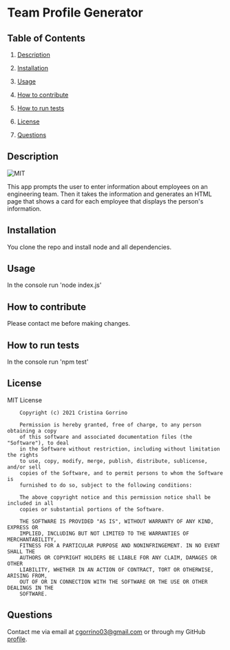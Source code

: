 # Team Profile Generator

## Table of Contents

1. [Description](#description)

2. [Installation](#installation)

3. [Usage](#usage)

4. [How to contribute](#contribute)

5. [How to run tests](#tests)

6. [License](#license)

7. [Questions](#questions)

<a name="description"></a>
## Description

![MIT](https://img.shields.io/badge/license-MIT-brightgreen)

This app prompts the user to enter information about employees on an engineering team. Then it takes the information and generates an HTML page that shows a card for each employee that displays the person's information.

<a name="installation"></a>
## Installation
    
You clone the repo and install node and all dependencies.

<a name="usage"></a>
## Usage
    
In the console run 'node index.js'

<a name="contribute"></a>
## How to contribute
    
Please contact me before making changes.

<a name="tests"></a>
## How to run tests
    
In the console run 'npm test'

<a name="license"></a>
## License
  
MIT License

        Copyright (c) 2021 Cristina Gorrino
        
        Permission is hereby granted, free of charge, to any person obtaining a copy
        of this software and associated documentation files (the "Software"), to deal
        in the Software without restriction, including without limitation the rights
        to use, copy, modify, merge, publish, distribute, sublicense, and/or sell
        copies of the Software, and to permit persons to whom the Software is
        furnished to do so, subject to the following conditions:
        
        The above copyright notice and this permission notice shall be included in all
        copies or substantial portions of the Software.
        
        THE SOFTWARE IS PROVIDED "AS IS", WITHOUT WARRANTY OF ANY KIND, EXPRESS OR
        IMPLIED, INCLUDING BUT NOT LIMITED TO THE WARRANTIES OF MERCHANTABILITY,
        FITNESS FOR A PARTICULAR PURPOSE AND NONINFRINGEMENT. IN NO EVENT SHALL THE
        AUTHORS OR COPYRIGHT HOLDERS BE LIABLE FOR ANY CLAIM, DAMAGES OR OTHER
        LIABILITY, WHETHER IN AN ACTION OF CONTRACT, TORT OR OTHERWISE, ARISING FROM,
        OUT OF OR IN CONNECTION WITH THE SOFTWARE OR THE USE OR OTHER DEALINGS IN THE
        SOFTWARE.

<a name="questions"></a>
## Questions

Contact me via email at cgorrino03@gmail.com or through my GitHub [profile](https://github.com/cristina-gorrino). 
    
